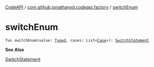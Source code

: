 [CodeAPI](../index.md) / [com.github.jonathanxd.codeapi.factory](index.md) / [switchEnum](.)

# switchEnum

`fun switchEnum(value: `[`Typed`](../com.github.jonathanxd.codeapi.base/-typed/index.md)`, cases: List<`[`Case`](../com.github.jonathanxd.codeapi.base/-case/index.md)`>): `[`SwitchStatement`](../com.github.jonathanxd.codeapi.base/-switch-statement/index.md)

**See Also**

[SwitchStatement](../com.github.jonathanxd.codeapi.base/-switch-statement/index.md)

